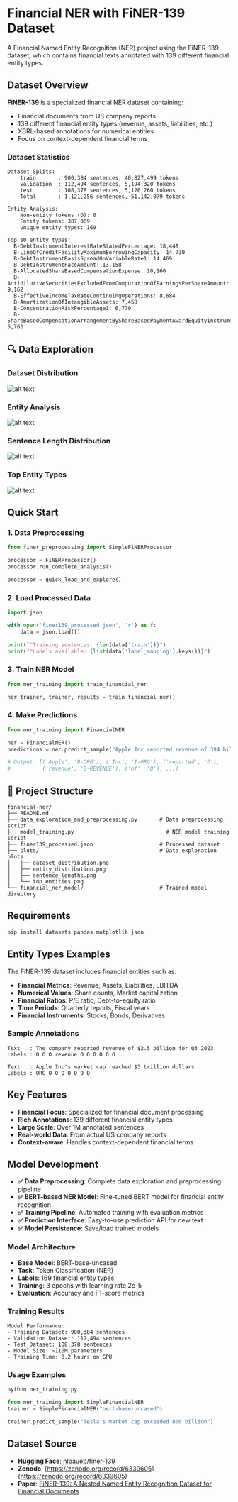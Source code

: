 # Financial NER with FiNER-139 Dataset

A Financial Named Entity Recognition (NER) project using the FiNER-139 dataset, which contains financial texts annotated with 139 different financial entity types.

## Dataset Overview

**FiNER-139** is a specialized financial NER dataset containing:
- Financial documents from US company reports
- 139 different financial entity types (revenue, assets, liabilities, etc.)
- XBRL-based annotations for numerical entities
- Focus on context-dependent financial terms

### Dataset Statistics

<!-- Add your dataset statistics here -->
```
Dataset Splits:
    train       : 900,384 sentences, 40,827,499 tokens
    validation  : 112,494 sentences, 5,194,320 tokens
    test        : 108,378 sentences, 5,120,260 tokens
    Total       : 1,121,256 sentences, 51,142,079 tokens

Entity Analysis:
    Non-entity tokens (O): 0
    Entity tokens: 387,009
    Unique entity types: 169

Top 10 entity types:
  B-DebtInstrumentInterestRateStatedPercentage: 18,448
  B-LineOfCreditFacilityMaximumBorrowingCapacity: 14,730
  B-DebtInstrumentBasisSpreadOnVariableRate1: 14,469
  B-DebtInstrumentFaceAmount: 13,158
  B-AllocatedShareBasedCompensationExpense: 10,160
  B-AntidilutiveSecuritiesExcludedFromComputationOfEarningsPerShareAmount: 9,162
  B-EffectiveIncomeTaxRateContinuingOperations: 8,684
  B-AmortizationOfIntangibleAssets: 7,458
  B-ConcentrationRiskPercentage1: 6,779
  B-ShareBasedCompensationArrangementByShareBasedPaymentAwardEquityInstrumentsOtherThanOptionsGrantsInPeriod: 5,763   
```

## 🔍 Data Exploration

### Dataset Distribution
<!-- Add your dataset distribution plot here -->
![alt text](plots/image.png)

### Entity Analysis
<!-- Add your entity analysis plots here -->
![alt text](plots/image-1.png)

### Sentence Length Distribution
<!-- Add your sentence length plot here -->
![alt text](plots/image-2.png)

### Top Entity Types
<!-- Add your top entity types plot here -->
![alt text](plots/image-3.png)


## Quick Start

### 1. Data Preprocessing

```python
from finer_preprocessing import SimpleFiNERProcessor

processor = FiNERProcessor()
processor.run_complete_analysis()

processor = quick_load_and_explore()
```

### 2. Load Processed Data

```python
import json

with open('finer139_processed.json', 'r') as f:
    data = json.load(f)

print(f"Training sentences: {len(data['train'])}")
print(f"Labels available: {list(data['label_mapping'].keys())}")
```

### 3. Train NER Model

```python
from ner_training import train_financial_ner

ner_trainer, trainer, results = train_financial_ner()

```

### 4. Make Predictions

```python
from ner_training import FinancialNER

ner = FinancialNER()
predictions = ner.predict_sample("Apple Inc reported revenue of 394 billion dollars")

# Output: [('Apple', 'B-ORG'), ('Inc', 'I-ORG'), ('reported', 'O'), 
#          ('revenue', 'B-REVENUE'), ('of', 'O'), ...]
```

## 📁 Project Structure

```
financial-ner/
├── README.md
├── data_exploration_and_preprocessing.py       # Data preprocessing script
├── model_training.py                             # NER model training script
├── finer139_processed.json                     # Processed dataset
├── plots/                                      # Data exploration plots
│   ├── dataset_distribution.png
│   ├── entity_distribution.png
│   ├── sentence_lengths.png
│   └── top_entities.png
└── financial_ner_model/                        # Trained model directory

```

## Requirements

```bash
pip install datasets pandas matplotlib json
```

## Entity Types Examples

The FiNER-139 dataset includes financial entities such as:

- **Financial Metrics**: Revenue, Assets, Liabilities, EBITDA
- **Numerical Values**: Share counts, Market capitalization
- **Financial Ratios**: P/E ratio, Debt-to-equity ratio
- **Time Periods**: Quarterly reports, Fiscal years
- **Financial Instruments**: Stocks, Bonds, Derivatives

### Sample Annotations

```
Text   : The company reported revenue of $2.5 billion for Q3 2023
Labels : O O O revenue O O O O O O

Text   : Apple Inc's market cap reached $3 trillion dollars
Labels : ORG O O O O O O O
```

## Key Features

- **Financial Focus**: Specialized for financial document processing
- **Rich Annotations**: 139 different financial entity types
- **Large Scale**: Over 1M annotated sentences
- **Real-world Data**: From actual US company reports
- **Context-aware**: Handles context-dependent financial terms

## Model Development

- **✅ Data Preprocessing**: Complete data exploration and preprocessing pipeline
- **✅ BERT-based NER Model**: Fine-tuned BERT model for financial entity recognition
- **✅ Training Pipeline**: Automated training with evaluation metrics
- **✅ Prediction Interface**: Easy-to-use prediction API for new text
- **✅ Model Persistence**: Save/load trained models

### Model Architecture

- **Base Model**: BERT-base-uncased
- **Task**: Token Classification (NER)
- **Labels**: 169 financial entity types
- **Training**: 3 epochs with learning rate 2e-5
- **Evaluation**: Accuracy and F1-score metrics

### Training Results

```
Model Performance:
- Training Dataset: 900,384 sentences
- Validation Dataset: 112,494 sentences  
- Test Dataset: 108,378 sentences
- Model Size: ~110M parameters
- Training Time: 0.2 hours on GPU
```

### Usage Examples

```python
python ner_training.py

from ner_training import SimpleFinancialNER
trainer = SimpleFinancialNER("bert-base-uncased")

trainer.predict_sample("Tesla's market cap exceeded 800 billion")
```

## Dataset Source

- **Hugging Face**: [nlpaueb/finer-139](https://huggingface.co/datasets/nlpaueb/finer-139)
- **Zenodo**: [https://zenodo.org/record/6339605](https://zenodo.org/record/6339605)
- **Paper**: [FiNER-139: A Nested Named Entity Recognition Dataset for Financial Documents](https://arxiv.org/abs/2302.11157)
